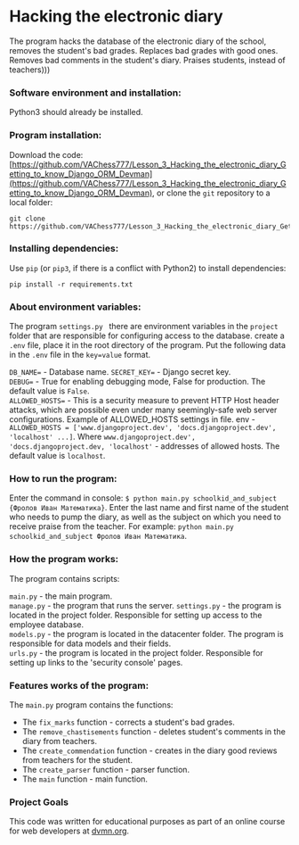 # Hacking the electronic diary 

The program hacks the database of the electronic diary of the school, removes the student's bad grades. Replaces bad grades with good ones. Removes bad comments in the student's diary. Praises students, instead of teachers)))
### Software environment and installation:

Python3 should already be installed.

### Program installation:

Download the code: [https://github.com/VAChess777/Lesson_3_Hacking_the_electronic_diary_Getting_to_know_Django_ORM_Devman](https://github.com/VAChess777/Lesson_3_Hacking_the_electronic_diary_Getting_to_know_Django_ORM_Devman), or clone the `git` repository to a local folder:
```
git clone https://github.com/VAChess777/Lesson_3_Hacking_the_electronic_diary_Getting_to_know_Django_ORM_Devman.git
```

### Installing dependencies:
 
Use `pip` (or `pip3`, if there is a conflict with Python2) to install dependencies:
```bach
pip install -r requirements.txt
```

### About environment variables:

The program `settings.py ` there are environment variables in the `project` folder that are responsible for configuring access to the database.
create a `.env` file, place it in the root directory of the program. Put the following data in the `.env` file in the `key=value` format.
                                                               
`DB_NAME=` - Database name. 
`SECRET_KEY=` - Django secret key.              
`DEBUG=` - True for enabling debugging mode, False for production. The default value is `False`.                                                         
`ALLOWED_HOSTS=` - This is a security measure to prevent HTTP Host header attacks, which are possible even under many seemingly-safe web server configurations.
Example of ALLOWED_HOSTS settings in file. env - `ALLOWED_HOSTS = ['www.djangoproject.dev', 'docs.djangoproject.dev', 'localhost' ...]`. Where
`www.djangoproject.dev', 'docs.djangoproject.dev, 'localhost'` -  addresses of allowed hosts. The default value is `localhost`.   

### How to run the program:

Enter the command in console: `$ python main.py schoolkid_and_subject {Фролов Иван Математика}`. Enter the last name and first name of the student who needs to pump the diary,
as well as the subject on which you need to receive praise from the teacher. For example: `python main.py schoolkid_and_subject Фролов Иван Математика`.

### How the program works:

The program contains scripts:

```main.py``` - the main program.  
```manage.py``` - the program that runs the server.
```settings.py``` - the program is located in the project folder. Responsible for setting up access to the employee database.   
```models.py``` - the program is located in the datacenter folder. The program is responsible for data models and their fields.          
```urls.py``` - the program is located in the project folder. Responsible for setting up links to the 'security console' pages.          
            
### Features works of the program:

The `main.py` program contains the functions:

* The `fix_marks` function - corrects a student's bad grades.
* The `remove_chastisements` function - deletes student's comments in the diary from teachers.
* The `create_commendation` function - creates in the diary good reviews from teachers for the student.
* The `create_parser` function - parser function.
* The `main` function - main function.

### Project Goals

This code was written for educational purposes as part of an online course for web developers at [dvmn.org](https://dvmn.org/).
